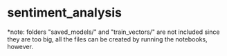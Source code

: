 # sentiment_analysis

*note: folders "saved_models/" and "train_vectors/" are not included since they are too big, all the files can be created by running the notebooks, however.
